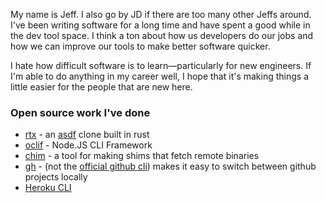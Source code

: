 My name is Jeff. I also go by JD if there are too many other Jeffs around. I've been writing software for a long time and have spent a good while in the dev tool space. I think a ton about how us developers do our jobs and how we can improve our tools to make better software quicker.

I hate how difficult software is to learn—particularly for new engineers. If I'm able to do anything in my career well, I hope that it's making things a little easier for the people that are new here.

### Open source work I've done

* [rtx](https://github.com/jdxcode/rtx) - an [asdf](https://github.com/asdf-vm/asdf) clone built in rust
* [oclif](https://github.com/oclif/oclif) - Node.JS CLI Framework
* [chim](https://github.com/jdxcode/chim) - a tool for making shims that fetch remote binaries
* [gh](https://github.com/jdxcode/gh) - (not the [official github cli](cli.github.com/)) makes it easy to switch between github projects locally
* [Heroku CLI](https://github.com/heroku/cli)
